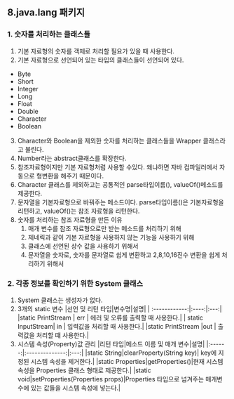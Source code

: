 ## 8.java.lang 패키지
### 1. 숫자를 처리하는 클래스들
1. 기본 자료형의 숫자를 객체로 처리할 필요가 있을 때 사용한다.
2. 기본 자료형으로 선언되어 있는 타입의 클래스들이 선언되어 있다.
- Byte
- Short
- Integer
- Long
- Float
- Double
- Character
- Boolean
3. Character와 Boolean을 제외한 숫자를 처리하는 클래스들을 Wrapper 클래스라고 불린다.
4. Number라는 abstract클래스를 확장한다.
5. 참조자료형이지만 기본 자료형처럼 사용할 수있다. 왜냐하면 자바 컴파일러에서 자동으로 형변환을 해주기 때문이다.
6. Character 클래스를 제외하고는 공통적인 parse타입이름(), valueOf()메소드를 제공한다. 
7. 문자열을 기본자료형으로 바꿔주는 메소드이다. parse타입이름()은 기본자료형을 리턴하고, valueOf()는 참조 자료형을 리턴한다.
8. 숫자를 처리하는 참조 자료형을 만든 이유
    1. 매개 변수를 참조 자료형으로만 받는 메소드를 처리하기 위해
    2. 제네릭과 같이 기본 자료형을 사용하지 않는 기능을 사용하기 위해
    3. 클래스에 선언된 상수 값을 사용하기 위해서
    4. 문자열을 숫자로, 숫자를 문자열로 쉽게 변환하고 2,8,10,16진수 변환을 쉽게 처리하기 위해서

### 2. 각종 정보를 확인하기 위한 System 클래스
1. System 클래스는 생성자가 없다.
2. 3개의 static 변수
    |선언 및 리턴 타입|변수명|설명|
    | :------------:|:----:|:---:|
    |static PrintStream | err | 에러 및 오류를 출력할 때 사용한다.|
    | static InputStream|  in |  입력값을 처리할 때 사용한다.|
    |static PrintStream |out | 출력값을 처리할 떄 사용한다.|
3. 시스템 속성(Property)값 관리
    |리턴 타입|메소드 이름 및 매개 변수|설명|
    |:------:|:--------------:|:---:|
    |static String|clearProperty(String key)| key에 지정된 시스템 속성을 제거한다.|
    |static Properties|getProperties()|현재 시스템 속성을 Properties 클래스 형태로 제공한다.|
    |static void|setProperties(Properties props)|Properties 타입으로 넘겨주는 매개변수에 있는 값들을 시스템 속성에 넣는다.| 